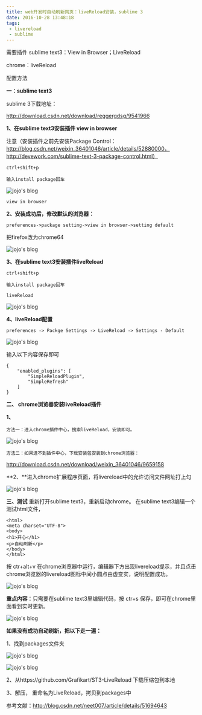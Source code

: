 ```yaml
---
title: web开发时自动刷新网页：liveReload安装，sublime 3
date: 2016-10-28 13:48:18
tags:
 - livereload
 - sublime
---
```

需要插件
sublime text3：View in Browser；LiveReload

chrome：liveReload

 
配置方法

**一：sublime text3**

sublime 3下载地址：

http://download.csdn.net/download/reggergdsg/9541966


**1、在sublime text3安装插件 view in browser**

注意（安装插件之前先安装Package Control：
http://blog.csdn.net/weixin_36401046/article/details/52880000，
http://devework.com/sublime-text-3-package-control.html）

```
ctrl+shift+p
```

```
输入install package回车
```
 ![jojo's blog](http://img.blog.csdn.net/20161021123610219)
 
```
view in browser
```

**2、安装成功后，修改默认的浏览器：**


```
preferences->package setting->view in browser->setting default
```

把firefox改为chrome64

![jojo's blog](http://img.blog.csdn.net/20161020221608579)

**3、在sublime text3安装插件liveReload**

```
ctrl+shift+p
```

```
输入install package回车
```


```
liveReload
```
![jojo's blog](http://img.blog.csdn.net/20161021140437368)


**4、liveReload配置**

```
preferences -> Packge Settings -> LiveReload -> Settings - Default
```


 ![jojo's blog](http://img.blog.csdn.net/20161021103511910)
 

输入以下内容保存即可

```
{
    "enabled_plugins": [
        "SimpleReloadPlugin",
        "SimpleRefresh"
    ]
}
```

**二、 chrome浏览器安装liveReload插件**

**1、**
```
方法一：进入chrome插件中心，搜索liveReload，安装即可。
```



![jojo's blog](http://img.blog.csdn.net/20161020221630579)

```
方法二：如果进不到插件中心，下载安装包安装到chrome浏览器：
```

 http://download.csdn.net/download/weixin_36401046/9659158


**2、**进入chrome扩展程序页面，将livereload中的允许访问文件网址打上勾 

![jojo's blog](http://img.blog.csdn.net/20161021103722429)


**三、测试**
重新打开sublime text3，重新启动chrome。
在sublime text3编辑一个测试html文件，

```
<html>
<meta charset="UTF-8">
<body>
<h1>开心</h1>
<p>自动刷新</p>
</body>
</html>
```

按 ctr+alt+v 在chrome浏览器中运行，编辑器下方出现livereload提示，并且点击chrome浏览器的livereload图标中间小圆点由虚变实，说明配置成功。


![jojo's blog](http://img.blog.csdn.net/20161020221647486)

 **重点内容**：只需要在sublime text3里编辑代码，按 ctr+s 保存，即可在chrome里面看到实时更新。
 
![jojo's blog](http://img.blog.csdn.net/20161021110719643)
          

**如果没有成功自动刷新，把以下走一遍：**

1、找到packages文件夹

![jojo's blog](http://img.blog.csdn.net/20161021105053386)

 ![jojo's blog](http://img.blog.csdn.net/20161021105404410)
 
2、从https://github.com/Grafikart/ST3-LiveReload 下载压缩包到本地
 
3、解压， 重命名为LiveReload，拷贝到packages中

参考文献：http://blog.csdn.net/neet007/article/details/51694643